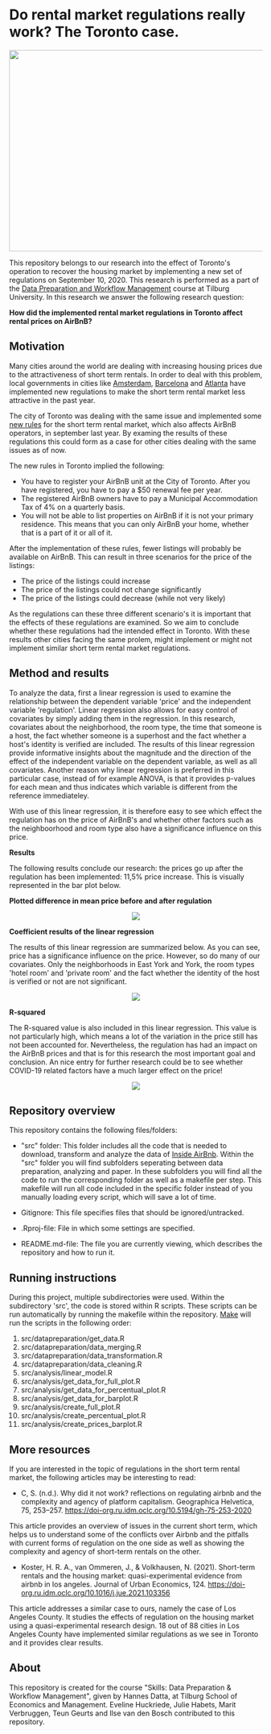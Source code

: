 # Do rental market regulations really work? The Toronto case.

<p align="center">
  <img width="600" height="400" src="https://www.cpomanagement.ca/wp-content/uploads/2020/03/airbnb.jpg">
</p>

This repository belongs to our research into the effect of Toronto's operation to recover the housing market by implementing a new set of regulations on September 10, 2020. This research is performed as a part of the [Data Preparation and Workflow Management](https://dprep.hannesdatta.com) course at Tilburg University. In this research we answer the following research question:


__How did the implemented rental market regulations in Toronto affect rental prices on AirBnB?__

## Motivation

Many cities around the world are dealing with increasing housing prices due to the attractiveness of short term rentals. In order to deal with this problem, local governments in cities like [Amsterdam](https://www.reuters.com/article/us-netherlands-airbnb-amsterdam-idUSKBN2B81NS), [Barcelona](https://www.nytimes.com/2021/09/22/travel/barcelona-airbnb.html) and [Atlanta](https://www.ajc.com/news/atlanta-news/atlanta-delays-new-rules-for-airbnb-other-short-term-rentals/HDTLILUK2NHEPEW5LRABO3Z7FA/) have implemented new regulations to make the short term rental market less attractive in the past year.  

The city of Toronto was dealing with the same issue and implemented some [new rules](https://toronto.citynews.ca/2020/08/25/toronto-introduces-new-rules-for-airbnb-other-short-term-rental-platforms/) for the short term rental market, which also affects AirBnB operators, in september last year. By examing the results of these regulations this could form as a case for other cities dealing with the same issues as of now.

The new rules in Toronto implied the following:
- You have to register your AirBnB unit at the City of Toronto. After you have registered, you have to pay a $50 renewal fee per year. 
- The registered AirBnB owners have to pay a Municipal Accommodation Tax of 4% on a quarterly basis. 
- You will not be able to list properties on AirBnB if it is not your primary residence. This means that you can only AirBnB your home, whether that is a part of it or all of it. 

After the implementation of these rules, fewer listings will probably be available on AirBnB. This can result in three scenarios for the price of the listings: 

- The price of the listings could increase
- The price of the listings could not change significantly
- The price of the listings could decrease (while not very likely)

As the regulations can these three different scenario's it is important that the effects of these regulations are examined. So we aim to conclude whether these regulations had the intended effect in Toronto. With these results other cities facing the same prolem, might implement or might not implement similar short term rental market regulations. 

## Method and results

To analyze the data, first a linear regression is used to examine the relationship between the dependent variable 'price' and the independent variable 'regulation'. Linear regression also allows for easy control of covariates by simply adding them in the regression. In this research, covariates about the neighborhood, the room type, the time that someone is a host, the fact whether someone is a superhost and the fact whether a host's identity is verified are included. The results of this linear regression provide informative insights about the magnitude and the direction of the effect of the independent variable on the dependent variable, as well as all covariates. Another reason why linear regression is preferred in this particular case, instead of for example ANOVA, is that it provides p-values for each mean and thus indicates which variable is different from the reference immediateley.

With use of this linear regression, it is therefore easy to see which effect the regulation has on the price of AirBnB's and whether other factors such as the neighboorhood and room type also have a significance influence on this price. 

**Results**

The following results conclude our research: the prices go up after the regulation has been implemented: 11,5% price increase. This is visually represented in the bar plot below.

**Plotted difference in mean price before and after regulation**

<p align="center">     
<a href="https://lh3.googleusercontent.com/b4JhyzVsucv7RZRXzTxAKp5NJyrUiwI-F3HcSuZYwaLqLvrgbpOaSJ8eAtFb376aavhNoouJ4-lVi1D2v_N65n89tNXHDbCzCc0g28vsSEiT3x1jv6yIZqpSXvTRaMbw1exWBiE=w2400?source=screenshot.guru"> <img src="https://lh3.googleusercontent.com/b4JhyzVsucv7RZRXzTxAKp5NJyrUiwI-F3HcSuZYwaLqLvrgbpOaSJ8eAtFb376aavhNoouJ4-lVi1D2v_N65n89tNXHDbCzCc0g28vsSEiT3x1jv6yIZqpSXvTRaMbw1exWBiE=w582-h315-p-k" /> </a>
</p>

**Coefficient results of the linear regression**

The results of this linear regression are summarized below. As you can see, price has a significance influence on the price. However, so do many of our covariates. Only the neighborhoods in East York and York, the room types 'hotel room' and 'private room' and the fact whether the identity of the host is verified or not are not significant. 

<p align="center"> 
<a href="https://lh3.googleusercontent.com/u-0UXZTcrejtut4ZaXtVdbKEBT1aW7GsDOTfW72KcJDsoC6m0jh8EZxF83C9Sv77aM0ciE6ouwdt5rAWr1q6JxXXc4hI5Xk193KAL8hX1k5_VYbyuD-TPwyrGhVlsKuQuPyRGjg=w2400?source=screenshot.guru"> <img src="https://lh3.googleusercontent.com/u-0UXZTcrejtut4ZaXtVdbKEBT1aW7GsDOTfW72KcJDsoC6m0jh8EZxF83C9Sv77aM0ciE6ouwdt5rAWr1q6JxXXc4hI5Xk193KAL8hX1k5_VYbyuD-TPwyrGhVlsKuQuPyRGjg=w600-h315-p-k" /> </a>
</p>

**R-squared**

The R-squared value is also included in this linear regression. This value is not particularly high, which means a lot of the variation in the price still has not been accounted for. Nevertheless, the regulation has had an impact on the AirBnB prices and that is for this research the most important goal and conclusion. An nice entry for further research could be to see whether COVID-19 related factors have a much larger effect on the price!

<p align="center"> 
<a href="https://lh3.googleusercontent.com/xVU6MJCreFuUXZ7LxEf1UneWLjcTiTkp5DiTsqIKDraeilaDasej_APXDetCAFhr3J1Z3zC7ZNJDsUUxa4kmkTcpmDWBZ_XZWy5MK5txFHPriAMN2w4PNVCFkmNuSBzCSQ3EhDM=w2400?source=screenshot.guru"> <img src="https://lh3.googleusercontent.com/xVU6MJCreFuUXZ7LxEf1UneWLjcTiTkp5DiTsqIKDraeilaDasej_APXDetCAFhr3J1Z3zC7ZNJDsUUxa4kmkTcpmDWBZ_XZWy5MK5txFHPriAMN2w4PNVCFkmNuSBzCSQ3EhDM=w600-h73-p-k" /> </a>
</p>

## Repository overview

This repository contains the following files/folders:

- "src" folder: This folder includes all the code that is needed to download, transform and analyze the data of [Inside AirBnb](http://insideairbnb.com/toronto). Within the "src" folder you will find subfolders seperating between data preparation, analyzing and paper. In these subfolders you will find all the code to run the corresponding folder as well as a makefile per step. This makefile will run all code included in the specific folder instead of you manually loading every script, which will save a lot of time.   

- Gitignore: This file specifies files that should be ignored/untracked.

- .Rproj-file: File in which some settings are specified.

- README.md-file: The file you are currently viewing, which describes the repository and how to run it.


## Running instructions

During this project, multiple subdirectories were used. Within the subdirectory 'src', the code is stored within R scripts. These scripts can be run automatically by running the makefile within the repository. [Make](https://tilburgsciencehub.com/building-blocks/configure-your-computer/automation-and-workflows/make/) will run the scripts in the following order:

1. src/datapreparation/get_data.R
2. src/datapreparation/data_merging.R
3. src/datapreparation/data_transformation.R
4. src/datapreparation/data_cleaning.R
5. src/analysis/linear_model.R
6. src/analysis/get_data_for_full_plot.R
7. src/analysis/get_data_for_percentual_plot.R
8. src/analysis/get_data_for_barplot.R
9. src/analysis/create_full_plot.R
10. src/analysis/create_percentual_plot.R
11. src/analysis/create_prices_barplot.R

## More resources

If you are interested in the topic of regulations in the short term rental market, the following articles may be interesting to read:

- C, S. (n.d.). Why did it not work? reflections on regulating airbnb and the complexity and agency of platform capitalism. Geographica Helvetica, 75, 253–257. https://doi-org.ru.idm.oclc.org/10.5194/gh-75-253-2020

This article provides an overview of issues in the current short term, which helps us to understand some of the conflicts over Airbnb and the pitfalls with current forms of regulation on the one side as well as showing the complexity and agency of short-term rentals on the other.

- Koster, H. R. A., van Ommeren, J., &amp; Volkhausen, N. (2021). Short-term rentals and the housing market: quasi-experimental evidence from airbnb in los angeles. Journal of Urban Economics, 124. https://doi-org.ru.idm.oclc.org/10.1016/j.jue.2021.103356

This article addresses a similar case to ours, namely the case of Los Angeles County. It studies the effects of regulation on the housing market using a quasi-experimental research design. 18 out of 88 cities in Los Angeles County have implemented similar regulations as we see in Toronto and it provides clear results. 

## About

This repository is created for the course "Skills: Data Preparation & Workflow Management", given by Hannes Datta, at Tilburg School of Economics and Management. Eveline Huckriede, Julie Habets, Marit Verbruggen, Teun Geurts and Ilse van den Bosch contributed to this repository.

